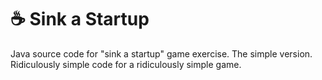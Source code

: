 # ☕ Sink a Startup
Java source code for "sink a startup" game exercise. The simple version.  
Ridiculously simple code for a ridiculously simple game.
